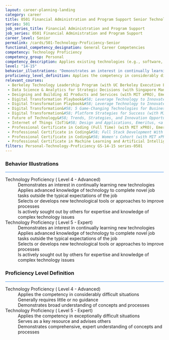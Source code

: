 ```yaml
---
layout: career-planning-landing
category: career
title: 0501 Financial Administration and Program Support Senior Technology Proficiency
series: 501
job_series_title: Financial Administration and Program Support
job_series: 0501 Financial Administration and Program Support
career_level: Senior
permalink: /cards/501-Technology-Proficiency-Senior
functional_competency_designation: General Career Competencies
competency: Technology Proficiency
competency_group: Personal
competency_description: Applies existing technologies (e.g., software, applications, online systems and databases), within IT governance and rules, to meet organizational requirements. Shares technology knowledge with others in the organization. Identifies potential opportunities for the use of new or emerging technologies to improve business processes.
level: "14-15"
behavior_illustrations: "Demonstrates an interest in continually learning new technologies ? Applies advanced knowledge of technology to complete novel job tasks outside the typical expectations of the job ? Selects or develops new technological tools or approaches to improve processes ? Is actively sought out by others for expertise and knowledge of complex technology issues  ? Demonstrates an interest in continually learning new technologies ? Applies advanced knowledge of technology to complete novel job tasks outside the typical expectations of the job ? Selects or develops new technological tools or approaches to improve processes ? Is actively sought out by others for expertise and knowledge of complex technology issues ?"
proficiency_level_definition: Applies the competency in considerably difficult situations ? Generally requires little or no guidance ? Demonstrates broad understanding of concepts and processes ? Applies the competency in exceptionally difficult situations ? Serves as a key resource and advises others ? Demonstrates comprehensive, expert understanding of concepts and processes
relevant_courses: 
 - Berkeley Technology Leadership Program (with UC Berkeley Executive Education), Emeritus, <a href="https://em-executive.berkeley.edu/technology-leadership-program/enterprise/?b2c_form=true&utm_campaign=gsa&utm_source=b2b">https://em-executive.berkeley.edu/technology-leadership-program/enterprise/?b2c_form=true&utm_campaign=gsa&utm_source=b2b</a>
 - Data Science & Analytics for Strategic Decisions (with Singapore Management University), Emeritus, <a href="https://smu.emeritus.org/data-science/enterprise/?b2c_form=true&utm_campaign=gsa&utm_source=b2b">https://smu.emeritus.org/data-science/enterprise/?b2c_form=true&utm_campaign=gsa&utm_source=b2b</a>
 - Designing and Building AI Products and Services (with MIT xPRO), Emeritus, <a href="https://executive-ed.xpro.mit.edu/designing-building-ai-products-services/enterprise/?b2c_form=true&utm_campaign=gsa&utm_source=b2b">https://executive-ed.xpro.mit.edu/designing-building-ai-products-services/enterprise/?b2c_form=true&utm_campaign=gsa&utm_source=b2b</a>
 - Digital Transformation Playbook&#58; Leverage Technology to Innovate Your Business (with Stanford Graduate School of Business, Emeritus, <a href="https://em-execed.stanford.edu/digital-transformation-playbook/enterprise/?b2c_form=true&utm_campaign=gsa&utm_source=b2b">https://em-execed.stanford.edu/digital-transformation-playbook/enterprise/?b2c_form=true&utm_campaign=gsa&utm_source=b2b</a>
 - Digital Transformation Playbook&#58; Leverage Technology to Innovate Your Business (with Stanford Graduate School of Business, Emeritus, <a href="https://em-execed.stanford.edu/digital-transformation-playbook/enterprise/?b2c_form=true&utm_campaign=gsa&utm_source=b2b">https://em-execed.stanford.edu/digital-transformation-playbook/enterprise/?b2c_form=true&utm_campaign=gsa&utm_source=b2b</a>
 - Digital Transformation&#58; 5 Game-Changing Technologies for Business (with Imperial College Business School Executive Education), Emeritus, <a href="https://execed-online.imperial.ac.uk/digital-transformation/enterprise/?b2c_form=true&utm_campaign=gsa&utm_source=b2b">https://execed-online.imperial.ac.uk/digital-transformation/enterprise/?b2c_form=true&utm_campaign=gsa&utm_source=b2b</a>
 - Digital Transformation&#58; Platform Strategies for Success (with MIT Sloan Executive Education), Emeritus, <a href="https://executive-ed.mit.edu/digital-transformation/enterprise/?b2c_form=true&utm_campaign=gsa&utm_source=b2b">https://executive-ed.mit.edu/digital-transformation/enterprise/?b2c_form=true&utm_campaign=gsa&utm_source=b2b</a>
 - Future of Technology&#58; Trends, Strategies, and Innovation Opportunities (with UC Berkeley Executive Education), Emeritus, <a href="https://em-executive.berkeley.edu/future-technology/enterprise/?b2c_form=true&utm_campaign=gsa&utm_source=b2b">https://em-executive.berkeley.edu/future-technology/enterprise/?b2c_form=true&utm_campaign=gsa&utm_source=b2b</a>
 - Internet of Things (IoT)&#58; Design and Applications, Emeritus, <a href="https://executive-ed.xpro.mit.edu/Internet-of-things-iot-design-and-applications/enterprise/?b2c_form=true&utm_campaign=gsa&utm_source=b2b">https://executive-ed.xpro.mit.edu/Internet-of-things-iot-design-and-applications/enterprise/?b2c_form=true&utm_campaign=gsa&utm_source=b2b</a>
 - Professional Certificate in Coding (Full Time) (with MIT xPRO), Emeritus, <a href="https://executive-ed.xpro.mit.edu/professional-certificate-coding-full-time/enterprise/?b2c_form=true&utm_campaign=gsa&utm_source=b2b">https://executive-ed.xpro.mit.edu/professional-certificate-coding-full-time/enterprise/?b2c_form=true&utm_campaign=gsa&utm_source=b2b</a>
 - Professional Certificate in Coding&#58; Full Stack Development With MERN (with MIT xPRO), Emeritus, <a href="https://executive-ed.xpro.mit.edu/professional-certificate-coding/enterprise/?b2c_form=true&utm_campaign=gsa&utm_source=b2b">https://executive-ed.xpro.mit.edu/professional-certificate-coding/enterprise/?b2c_form=true&utm_campaign=gsa&utm_source=b2b</a>
 - Professional Certificate in Coding&#58; Women's Cohort (with MIT xPRO), Emeritus, <a href="https://executive-ed.xpro.mit.edu/professional-certificate-coding-womens-cohort/enterprise/?b2c_form=true&utm_campaign=gsa&utm_source=b2b">https://executive-ed.xpro.mit.edu/professional-certificate-coding-womens-cohort/enterprise/?b2c_form=true&utm_campaign=gsa&utm_source=b2b</a>
 - Professional Certificate in Machine Learning and Artificial Intelligence (with UC Berkeley Executive Education), Emeritus, <a href="https://em-executive.berkeley.edu/professional-certificate-machine-learning-artificial-intelligence/enterprise/?b2c_form=true&utm_campaign=gsa&utm_source=b2b">https://em-executive.berkeley.edu/professional-certificate-machine-learning-artificial-intelligence/enterprise/?b2c_form=true&utm_campaign=gsa&utm_source=b2b</a>
filters: Personal-Technology-Proficiency GS-14-15 series-0501
---
```


<div class="desktop:grid-col-6 margin-y-3">
  <div class="border-top-2 bg-white padding-3 shadow-5 height-full members-hover border-1px button-border border-top-blue radius-lg card-text-color">
    <h3>Behavior Illustrations</h3>
    <hr style="background-color: #2680EB !important;"/>
    <dl class="text-base card-content-color"><dt>Technology Proficiency ( Level 4 - Advanced)</dt><dd>Demonstrates an interest in continually learning new technologies </dd><dd> Applies advanced knowledge of technology to complete novel job tasks outside the typical expectations of the job </dd><dd> Selects or develops new technological tools or approaches to improve processes </dd><dd> Is actively sought out by others for expertise and knowledge of complex technology issues </dd><dt>Technology Proficiency ( Level 5 - Expert)</dt><dd>Demonstrates an interest in continually learning new technologies </dd><dd> Applies advanced knowledge of technology to complete novel job tasks outside the typical expectations of the job </dd><dd> Selects or develops new technological tools or approaches to improve processes </dd><dd> Is actively sought out by others for expertise and knowledge of complex technology issues </dd></dl>
  </div>
</div>
<div class="desktop:grid-col-6 margin-y-3">
  <div class="border-top-2 bg-white padding-3 shadow-5 height-full members-hover border-1px button-border border-top-blue radius-lg card-text-color">
    <h3>Proficiency Level Definition</h3>
     <hr style="background-color: #2680EB !important;"/>
    <dl class="text-base card-content-color"><dt>Technology Proficiency ( Level 4 - Advanced)</dt><dd>Applies the competency in considerably difficult situations </dd><dd> Generally requires little or no guidance </dd><dd> Demonstrates broad understanding of concepts and processes</dd><dt>Technology Proficiency ( Level 5 - Expert)</dt><dd>Applies the competency in exceptionally difficult situations </dd><dd> Serves as a key resource and advises others </dd><dd> Demonstrates comprehensive, expert understanding of concepts and processes</dd></dl>
  </div>
</div>
